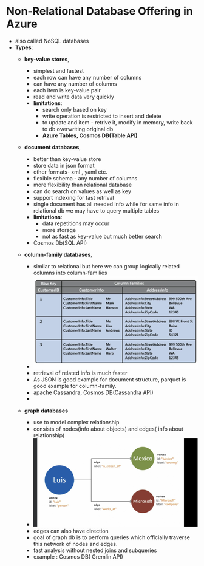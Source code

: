 
# Non-Relational Database Offering in Azure

- also called NoSQL databases
- **Types**: 
  - **key-value stores**,
    - simplest and fastest
    - each row can have any number of columns
    - can have any number of columns
    - each item is key-value pair
    - read and write data very quickly
    - **limitations**:
      - search only based on key
      - write operation is restricted to insert and delete
      - to update and item - retrive it, modify in memory, write back to db overwriting original db
      - **Azure Tables, Cosmos DB(Table API)**
 
  - **document databases**,
    - better than key-value store 
    - store data in json format
    - other formats- xml , yaml etc.
    - flexible schema - any number of columns 
    - more flexibility than relational database
    - can do search on values as well as key
    - support indexing for fast retrival
    - single document has all needed info while for same info in relational db we may have to query multiple tables
    - **limitations**: 
      - data repetitions may occur
      - more storage
      - not as fast as key-value but much better search
    - Cosmos Db(SQL API)
  - **column-family databases**,
    - similar to relational but here we can group logically related columns into column-families
    - ![img.png](../images/3.1.1.png)
    - retrieval of related info is much faster
    - As JSON is good example for document structure, parquet is good example for column-family. 
    - apache Cassandra, Cosmos DB(Cassandra API)
    - 
  - **graph databases**
    - use to model complex relationship
    - consists of nodes(info about objects) and edges( info about relationship)
    - ![img.png](../images/3.1.2.png)
    - edges can also have direction
    - goal of graph db is to perform queries which officially traverse this network of nodes and edges. 
    - fast analysis without nested joins and subqueries
    - example : Cosmos DB( Gremlin API)